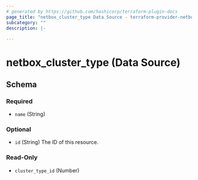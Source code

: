 ```yaml
---
# generated by https://github.com/hashicorp/terraform-plugin-docs
page_title: "netbox_cluster_type Data Source - terraform-provider-netbox"
subcategory: ""
description: |-
  
---
```


# netbox_cluster_type (Data Source)





<!-- schema generated by tfplugindocs -->
## Schema

### Required

- `name` (String)

### Optional

- `id` (String) The ID of this resource.

### Read-Only

- `cluster_type_id` (Number)


